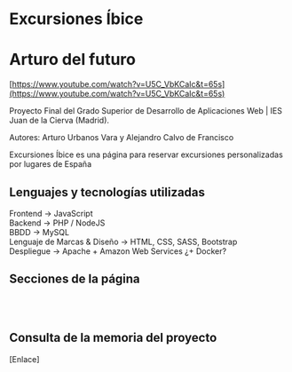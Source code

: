 # Excursiones Íbice

# Arturo del futuro
[https://www.youtube.com/watch?v=U5C_VbKCaIc&t=65s](https://www.youtube.com/watch?v=U5C_VbKCaIc&t=65s)

Proyecto Final del Grado Superior de Desarrollo de Aplicaciones Web | IES Juan de la Cierva (Madrid). 

Autores: Arturo Urbanos Vara y Alejandro Calvo de Francisco

Excursiones Íbice es una página para reservar excursiones personalizadas por lugares de España 

## Lenguajes y tecnologías utilizadas

Frontend -> JavaScript<br/>
Backend -> PHP / NodeJS<br/>
BBDD -> MySQL<br/>
Lenguaje de Marcas & Diseño -> HTML, CSS, SASS, Bootstrap<br/>
Despliegue -> Apache + Amazon Web Services ¿+ Docker?<br/>

## Secciones de la página

<br/>
<br/>

## Consulta de la memoria del proyecto

[Enlace]
